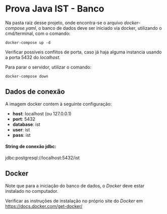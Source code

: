 # Prova Java  IST - Banco

Na pasta raiz desse projeto, onde encontra-se o arquivo *docker-compose.yaml*, o banco de dados deve ser iniciado via docker, utilizando o cmd/terminal, com o comando:

`docker-compose up -d`

Verificar possíveis conflitos de porta, caso já haja alguma instancia usando a porta 5432 do *localhost*.

Para parar o servidor, utilizar o comando:

`docker-compose down`

## Dados de conexão

A imagem docker contem à seguinte configuração:

- **host**: localhost (ou 127.0.0.1)
- **port**: 5432
- **database**: ist
- **user**: ist
- **pass**: ist

#### String de conexão jdbc:

jdbc:postgresql://localhost:5432/ist

## Docker

Note que para a iniciação do banco de dados, o *Docker* deve estar instalado no computador.

Verificar as instruções de instalação no próprio site do *Docker* em https://docs.docker.com/get-docker/